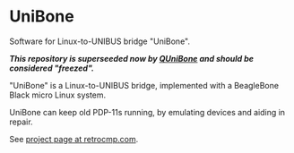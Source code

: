 # UniBone
Software for Linux-to-UNIBUS bridge "UniBone".

_**This repository is superseeded now by [QUniBone](https://github.com/j-hoppe/QUniBone) and should be considered "freezed".**_

"UniBone" is a Linux-to-UNIBUS bridge, implemented with a BeagleBone Black micro Linux system.

UniBone can keep old PDP-11s running, by emulating devices and aiding in repair.

See [project page at retrocmp.com](http://retrocmp.com/projects/unibone/).
